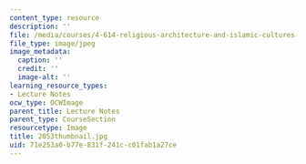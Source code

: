 ```yaml
---
content_type: resource
description: ''
file: /media/courses/4-614-religious-architecture-and-islamic-cultures-fall-2002/71e253a0b77e831f241cc01fab1a27ce_2053thumbnail.jpg
file_type: image/jpeg
image_metadata:
  caption: ''
  credit: ''
  image-alt: ''
learning_resource_types:
- Lecture Notes
ocw_type: OCWImage
parent_title: Lecture Notes
parent_type: CourseSection
resourcetype: Image
title: 2053thumbnail.jpg
uid: 71e253a0-b77e-831f-241c-c01fab1a27ce
---
```

